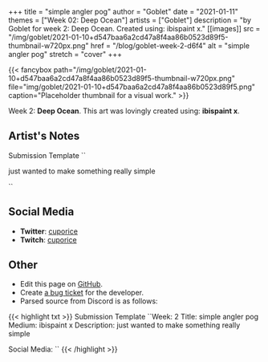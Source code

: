 +++
title =       "simple angler pog"
author =      "Goblet"
date =        "2021-01-11"
themes =      ["Week 02: Deep Ocean"]
artists =     ["Goblet"]
description = "by Goblet for week 2: Deep Ocean. Created using: ibispaint x."
[[images]]
              src = "/img/goblet/2021-01-10+d547baa6a2cd47a8f4aa86b0523d89f5-thumbnail-w720px.png"
              href = "/blog/goblet-week-2-d6f4"
              alt = "simple angler pog"
              stretch = "cover"
+++


{{< fancybox path="/img/goblet/2021-01-10+d547baa6a2cd47a8f4aa86b0523d89f5-thumbnail-w720px.png" file="img/goblet/2021-01-10+d547baa6a2cd47a8f4aa86b0523d89f5.png" caption="Placeholder thumbnail for a visual work." >}}


Week 2: **Deep Ocean**. This art was lovingly created using: **ibispaint x**.

## Artist's Notes

Submission Template
``

just wanted to make something really simple

``

## Social Media

- **Twitter**: <a href='https://twitter.com/cuporice' target='_blank'>cuporice</a>
- **Twitch**: <a href='https://twitch.tv/cuporice' target='_blank'>cuporice</a>

## Other

- Edit this page on [GitHub](https://github.com/teaminkling/web-refresh/edit/main/content/blog/goblet-week-2-d6f4.md).
- Create [a bug ticket](https://github.com/teaminkling/web-refresh/issues/new?assignees=&labels=bug&template=problem-report.md&title=) for the developer.
- Parsed source from Discord is as follows:

{{< highlight txt >}}
Submission Template
``Week: 2
Title:  simple angler pog
Medium: ibispaint x
Description: just wanted to make something really simple

Social Media:
``
{{< /highlight >}}
